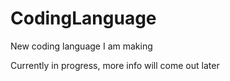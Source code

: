 # CodingLanguage
New coding language I am making

Currently in progress, more info will come out later
